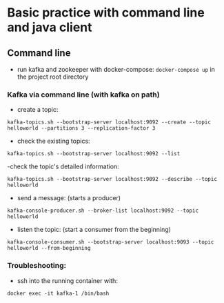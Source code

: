 # Basic practice with command line and java client

## Command line

- run kafka and zookeeper with docker-compose: `docker-compose up` in the project root directory

### Kafka via command line (with kafka on path)

- create a topic:
```
kafka-topics.sh --bootstrap-server localhost:9092 --create --topic helloworld --partitions 3 --replication-factor 3
```

- check the existing topics:
```
kafka-topics.sh --bootstrap-server localhost:9092 --list
```
-check the topic's detailed information:
```
kafka-topics.sh --bootstrap-server localhost:9092 --describe --topic helloworld
```

- send a message: (starts a producer)
```
kafka-console-producer.sh --broker-list localhost:9092 --topic helloworld
```

- listen the topic: (start a consumer from the beginning)
```
kafka-console-consumer.sh --bootstrap-server localhost:9093 --topic helloworld --from-beginning
```

### Troubleshooting:

- ssh into the running container with:
```
docker exec -it kafka-1 /bin/bash
```